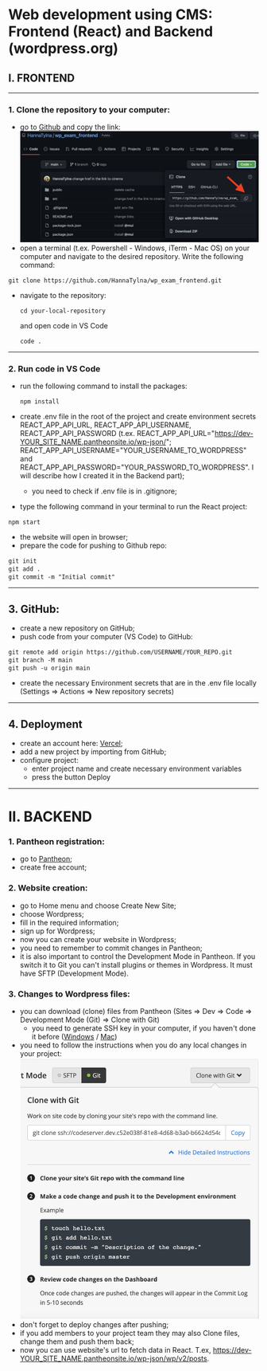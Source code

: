 # Web development using CMS: Frontend (React) and Backend (wordpress.org)
## I. FRONTEND
***
### 1. Clone the repository to your computer:
 - go to [Github](https://github.com/HannaTylna/wp_exam_frontend) and copy the link:
![How to clone a repository!](public/Clone.png)
 - open a terminal (t.ex. Powershell - Windows, iTerm - Mac OS) on your computer and navigate to the desired repository. Write the following command:
  ```
  git clone https://github.com/HannaTylna/wp_exam_frontend.git
  ```
 - navigate to the repository:
    ```
    cd your-local-repository
    ```
    and open code in VS Code
    ```
    code .
    ```
***
### 2. Run code in VS Code 
 - run the following command to install the packages:
    ```
    npm install
    ```
 - create .env file in the root of the project and create environment secrets REACT_APP_API_URL, REACT_APP_API_USERNAME, REACT_APP_API_PASSWORD (t.ex. REACT_APP_API_URL="https://dev-YOUR_SITE_NAME.pantheonsite.io/wp-json/"; REACT_APP_API_USERNAME="YOUR_USERNAME_TO_WORDPRESS" and REACT_APP_API_PASSWORD="YOUR_PASSWORD_TO_WORDPRESS". I will describe how I created it in the Backend part);
    - you need to check if .env file is in .gitignore;

 - type the following command in your terminal to run the React project:
  ```
  npm start 
  ```
 - the website will open in browser;
 - prepare the code for pushing to Github repo:
  ```
  git init
  git add .
  git commit -m "Initial commit"
  ```
***
## 3. GitHub:
 - create a new repository on GitHub;
 - push code from your computer (VS Code) to GitHub:
  ```
  git remote add origin https://github.com/USERNAME/YOUR_REPO.git
  git branch -M main
  git push -u origin main
  ```
 - create the necessary Environment secrets that are in the .env file locally (Settings => Actions => New repository secrets)
***
## 4. Deployment

 - create an account here: [Vercel](https://vercel.com/);
 - add a new project by importing from GitHub;
 - configure project:
   - enter project name and create necessary environment variables
   - press the button Deploy
***
# II. BACKEND

### 1. Pantheon registration:
 - go to [Pantheon](https://dashboard.pantheon.io/);
 - create free account;

### 2. Website creation:
 - go to Home menu and choose Create New Site;
 - choose Wordpress;
 - fill in the required information;
 - sign up for Wordpress;
 - now you can create your website in Wordpress;
 - you need to remember to commit changes in Pantheon;
 - it is also important to control the Development Mode in Pantheon. If you switch it to Git you can't install plugins or themes in Wordpress. It must have SFTP (Development Mode). 

### 3. Changes to Wordpress files:
 - you can download (clone) files from Pantheon (Sites => Dev => Code => Development Mode (Git) => Clone with Git)
   - you need to generate SSH key in your computer, if you haven't done it before ([Windows](https://docs.tritondatacenter.com/public-cloud/getting-started/ssh-keys/generating-an-ssh-key-manually/manually-generating-your-ssh-key-in-windows) / [Mac](https://docs.tritondatacenter.com/public-cloud/getting-started/ssh-keys/generating-an-ssh-key-manually/manually-generating-your-ssh-key-in-mac-os-x))
 - you need to follow the instructions when you do any local changes in your project:
  ![Instructions](public/Clone_1.png)
 - don't forget to deploy changes after pushing;
 - if you add members to your project team they may also Clone files, change them and push them back;
 - now you can use website's url to fetch data in React. T.ex, https://dev-YOUR_SITE_NAME.pantheonsite.io/wp-json/wp/v2/posts.